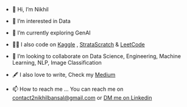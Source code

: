 - 👋 Hi, I’m Nikhil
- 👀 I’m interested in Data
- 🌱 I’m currently exploring GenAI
- 👨‍💻 I also code on [Kaggle](https://www.kaggle.com/bansalnikhil21) , [StrataScratch](https://platform.stratascratch.com/user/nikhilbansal21) & [LeetCode](https://leetcode.com/u/contact2nikhilbansal/)

-  💞️ I’m looking to collaborate on Data Science, Engineering, Machine Learning, NLP, Image Classification
- :fountain_pen: I also love to write, Check my [Medium](https://medium.com/@contact2nikhilbansal)
- 📫 How to reach me ... You can reach me on contact2nikhilbansal@gmail.com or [DM me on Linkedin](https://www.linkedin.com/in/nikhil-bansal21/)

 

<!---
nikhilbansal23/nikhilbansal23 is a ✨ special ✨ repository because its `README.md` (this file) appears on your GitHub profile.
You can click the Preview link to take a look at your changes.
--->
